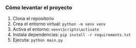 ### Cómo levantar el proyecto

1. Clona el repositorio
2. Crea el entorno virtual:
   `python -m venv venv`
3. Activa el entorno:
   `venv\Scripts\activate`
4. Instala dependencias:
   `pip install -r requirements.txt`
5. Ejecuta:
   `python main.py`
